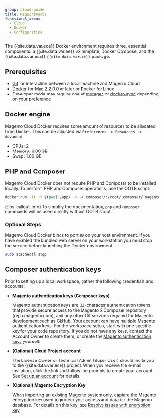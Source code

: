 ```yaml
---
group: cloud-guide
title: Requirements
functional_areas:
  - Cloud
  - Docker
  - Configuration
---
```


The {{site.data.var.ece}} Docker environment requires three, essential components: a {{site.data.var.ee}} v2 template, Docker Compose, and the {{site.data.var.ece}} `{{site.data.var.ct}}` package.

## Prerequisites

-  [Git] for interaction between a local machine and Magento Cloud
-  [Docker] for Mac 2.2.0.0 or later or Docker for Linux
-  Developer mode may require one of [mutagen] or [docker-sync] depending on your preference

## Docker engine

Magento Cloud Docker requires some amount of resources to be allocated from Docker. This can be adjusted via `Preferences -> Resources -> Advanced`.

-  CPUs: 2
-  Memory: 6.00 GB
-  Swap: 1.00 GB

## PHP and Composer

Magento Cloud Docker does not require PHP and Composer to be installed locally. To perform PHP and Composer operations, use the OOTB script:

```bash
docker run -it -v $(pwd):/app/ -v ~/.composer/:/root/.composer/ magento/magento-cloud-docker-php:7.3-cli-1.1 bash -c "php -v"
```

{:.bs-callout-info}
To simplify the documentation, `php` and `composer` commands will be used directly without OOTB script.

### Optional Steps

Magento Cloud Docker binds to port `80` on your host environment. If you have enabled the bundled web server on your workstation you must stop the service before launching the Docker environment.

```bash
sudo apachectl stop
```

## Composer authentication keys

Prior to setting up a local workspace, gather the following credentials and accounts:

-  **Magento authentication keys (Composer keys)**

    Magento authentication keys are 32-character authentication tokens that provide secure access to the Magento 2 Composer repository (repo.magento.com), and any other Git services required for Magento development such as GitHub. Your account can have multiple Magento authentication keys. For the workspace setup, start with one specific key for your code repository. If you do not have any keys, contact the Account Owner to create them, or create the [Magento authentication keys] yourself.

-  **(Optional) Cloud Project account**

   The License Owner or Technical Admin (Super User) should invite you to the {{site.data.var.ece}} project. When you receive the e-mail invitation, click the link and follow the prompts to create your account. See [Set up an account] for details.

-  **(Optional) Magento Encryption Key**

   When importing an existing Magento system only, capture the Magento encryption key used to protect your access and data for the Magento database. For details on this key, see [Resolve issues with encryption key].

[Git]: https://git-scm.com/book/en/v2/Getting-Started-Installing-Git
[Docker]: https://www.docker.com/get-started
[docker-sync]: https://docker-sync.readthedocs.io/en/latest/getting-started/installation.html
[mutagen]: https://mutagen.io/documentation/introduction/installation
[Magento authentication keys]: {{site.baseurl}}/guides/v2.3/install-gde/prereq/connect-auth.html
[Set up an account]: {{site.baseurl}}/cloud/before/before-workspace.html#newaccount
[Resolve issues with encryption key]: {{site.baseurl}}/cloud/trouble/trouble-crypt-key-variable.html
